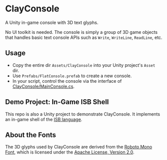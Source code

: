 # ClayConsole

A Unity in-game console with 3D text glyphs.

No UI toolkit is needed. The console is simply a group of 3D game objects that
handles basic text console APIs such as `Write`, `WriteLine`, `ReadLine`, etc.

## Usage

* Copy the entire dir `Assets/ClayConsole` into your Unity project's `Asset`
  dir.
* Use `Prefabs/FlatConsole.prefab` to create a new console.
* In your script, control the console via the interface of
  [ClayConsole/MainConsole.cs](./Assets/ClayConsole/Scripts/ClayConsole/MainConsole.cs).

## Demo Project: In-Game ISB Shell

This repo is also a Unity project to demonstrate ClayConsole. It implements an
in-game shell of the [ISB language](https://github.com/wixette/isb).

## About the Fonts

The 3D glyphs used by ClayConsole are derived from the [Roboto Mono
Font](https://fonts.google.com/specimen/Roboto+Mono), which is licensed under
the [Apache License, Version 2.0](http://www.apache.org/licenses/LICENSE-2.0).
